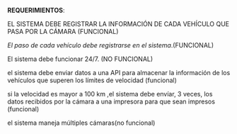 **REQUERIMIENTOS**:

EL SISTEMA DEBE REGISTRAR LA INFORMACIÓN DE CADA VEHÍCULO QUE PASA POR LA CÁMARA (FUNCIONAL)

*El paso de cada vehículo debe registrarse en el sistema*.(FUNCIONAL)

El sistema debe funcionar 24/7. (NO FUNCIONAL)

el sistema debe enviar datos a una API para almacenar la información de los vehículos que superen los límites de velocidad (funcional)

si la velocidad es mayor a 100 km ,el sistema debe envíar, 3 veces, los datos recibidos por la cámara a una impresora para que sean impresos (funcional)

el sistema maneja múltiples cámaras(no funcional)

